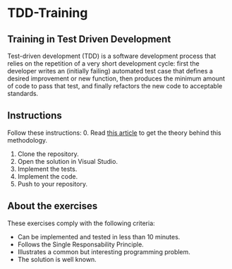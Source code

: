# TDD-Training
## Training in Test Driven Development

Test-driven development (TDD) is a software development process that relies on the repetition of a very short development cycle: first the developer writes an (initially failing) automated test case that defines a desired improvement or new function, then produces the minimum amount of code to pass that test, and finally refactors the new code to acceptable standards.

## Instructions

Follow these instructions:
0. Read [this article](http://agiledata.org/essays/tdd.html) to get the theory behind this methodology.
1. Clone the repository.
2. Open the solution in Visual Studio.
3. Implement the tests.
4. Implement the code.
5. Push to your repository.

## About the exercises
These exercises comply with the following criteria:

- Can be implemented and tested in less than 10 minutes.
- Follows the Single Responsability Principle.
- Illustrates a common but interesting programming problem.
- The solution is well known.
